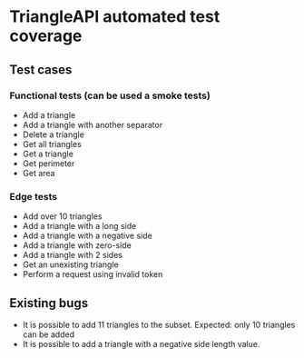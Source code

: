 # TriangleAPI automated test coverage

## Test cases
### Functional tests (can be used a smoke tests)
* Add a triangle
* Add a triangle with another separator
* Delete a triangle
* Get all triangles
* Get a triangle
* Get perimeter
* Get area

### Edge tests
* Add over 10 triangles
* Add a triangle with a long side
* Add a triangle with a negative side
* Add a triangle with zero-side
* Add a triangle with 2 sides
* Get an unexisting triangle
* Perform a request using invalid token

## Existing bugs
* It is possible to add 11 triangles to the subset. Expected: only 10 triangles can be added
* It is possible to add a triangle with a negative side length value. 
